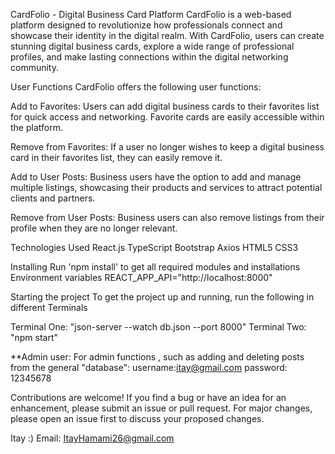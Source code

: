 CardFolio - Digital Business Card Platform
CardFolio is a web-based platform designed to revolutionize how professionals connect and showcase their identity in the digital realm. With CardFolio, users can create stunning digital business cards, explore a wide range of professional profiles, and make lasting connections within the digital networking community.

User Functions
CardFolio offers the following user functions:

Add to Favorites: Users can add digital business cards to their favorites list for quick access and networking. Favorite cards are easily accessible within the platform.

Remove from Favorites: If a user no longer wishes to keep a digital business card in their favorites list, they can easily remove it.

Add to User Posts: Business users have the option to add and manage multiple listings, showcasing their products and services to attract potential clients and partners.

Remove from User Posts: Business users can also remove listings from their profile when they are no longer relevant.

Technologies Used
React.js
TypeScript
Bootstrap
Axios
HTML5
CSS3

Installing
Run 'npm install' to get all required modules and installations
Environment variables
REACT_APP_API="http://localhost:8000"

Starting the project
To get the project up and running, run the following in different Terminals

Terminal One: "json-server --watch db.json --port 8000"
Terminal Two: "npm start"

**Admin user: 
For admin functions , such as adding and deleting posts from the general "database":
 username:itay@gmail.com 
 password: 12345678

Contributions are welcome! If you find a bug or have an idea for an enhancement, please submit an issue or pull request. For major changes, please open an issue first to discuss your proposed changes.

Itay :)
Email: ItayHamami26@gmail.com
